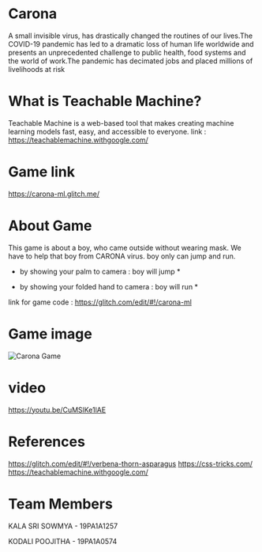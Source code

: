 # Carona
   A small  invisible virus, has drastically changed the routines of our lives.The COVID-19 pandemic has led to a dramatic loss of human life worldwide and presents an unprecedented challenge to public health, food systems and the world of work.The pandemic has decimated jobs and placed millions of livelihoods at risk
# What is Teachable Machine?
Teachable Machine is a web-based tool that makes creating machine learning models fast, easy, and accessible to everyone.
link : https://teachablemachine.withgoogle.com/
# Game link
   https://carona-ml.glitch.me/
# About Game 
   This game is about a boy, who came outside without wearing mask.
   We have to help that boy from CARONA virus.
   boy only can jump and run.
                                        
   * by showing your palm to camera        : boy will jump * 
   
   * by showing your folded hand to camera : boy will run *
   
   link for game code : https://glitch.com/edit/#!/carona-ml
# Game image 
![Carona Game](https://user-images.githubusercontent.com/72811328/116783030-1cd7d080-aaaa-11eb-9a48-27fe208bc7c0.png)
# video
  https://youtu.be/CuMSlKe1lAE
# References
  https://glitch.com/edit/#!/verbena-thorn-asparagus
  https://css-tricks.com/
  https://teachablemachine.withgoogle.com/
 
   
# Team Members
KALA SRI SOWMYA - 19PA1A1257

KODALI POOJITHA - 19PA1A0574
 
